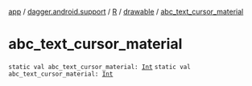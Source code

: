 [app](../../../index.md) / [dagger.android.support](../../index.md) / [R](../index.md) / [drawable](index.md) / [abc_text_cursor_material](./abc_text_cursor_material.md)

# abc_text_cursor_material

`static val abc_text_cursor_material: `[`Int`](https://kotlinlang.org/api/latest/jvm/stdlib/kotlin/-int/index.html)
`static val abc_text_cursor_material: `[`Int`](https://kotlinlang.org/api/latest/jvm/stdlib/kotlin/-int/index.html)